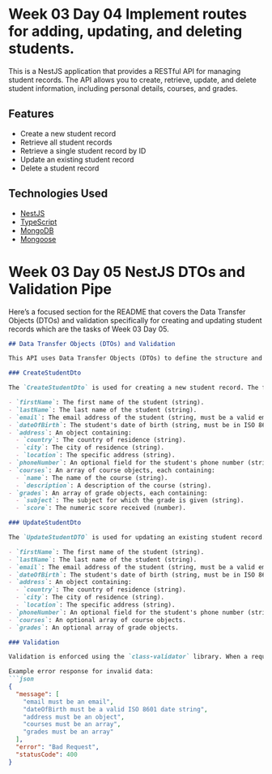 # Week 03 Day 04 Implement routes for adding, updating, and deleting students.

This is a NestJS application that provides a RESTful API for managing student records. The API allows you to create, retrieve, update, and delete student information, including personal details, courses, and grades.

## Features

- Create a new student record
- Retrieve all student records
- Retrieve a single student record by ID
- Update an existing student record
- Delete a student record

## Technologies Used

- [NestJS](https://nestjs.com/)
- [TypeScript](https://www.typescriptlang.org/)
- [MongoDB](https://www.mongodb.com/)
- [Mongoose](https://mongoosejs.com/)




# Week 03 Day 05 NestJS DTOs and Validation Pipe
Here’s a focused section for the README that covers the Data Transfer Objects (DTOs) and validation specifically for creating and updating student records which are the tasks of Week 03 Day 05.

```markdown
## Data Transfer Objects (DTOs) and Validation

This API uses Data Transfer Objects (DTOs) to define the structure and validation rules for the data when creating and updating student records. The `class-validator` library is employed to ensure that incoming data meets the specified requirements.

### CreateStudentDto

The `CreateStudentDto` is used for creating a new student record. The following fields are required:

- `firstName`: The first name of the student (string).
- `lastName`: The last name of the student (string).
- `email`: The email address of the student (string, must be a valid email format).
- `dateOfBirth`: The student's date of birth (string, must be in ISO 8601 format).
- `address`: An object containing:
  - `country`: The country of residence (string).
  - `city`: The city of residence (string).
  - `location`: The specific address (string).
- `phoneNumber`: An optional field for the student's phone number (string).
- `courses`: An array of course objects, each containing:
  - `name`: The name of the course (string).
  - `description`: A description of the course (string).
- `grades`: An array of grade objects, each containing:
  - `subject`: The subject for which the grade is given (string).
  - `score`: The numeric score received (number).

### UpdateStudentDto

The `UpdateStudentDTO` is used for updating an existing student record. All fields are optional, allowing for partial updates. The fields are:

- `firstName`: The first name of the student (string).
- `lastName`: The last name of the student (string).
- `email`: The email address of the student (string, must be a valid email format).
- `dateOfBirth`: The student's date of birth (string, must be in ISO 8601 format).
- `address`: An object containing:
  - `country`: The country of residence (string).
  - `city`: The city of residence (string).
  - `location`: The specific address (string).
- `phoneNumber`: An optional field for the student's phone number (string).
- `courses`: An optional array of course objects.
- `grades`: An optional array of grade objects.

### Validation

Validation is enforced using the `class-validator` library. When a request is made to create or update a student record, the API checks the incoming data against the defined DTOs. If any required fields are missing or if the data types are incorrect, a `400 Bad Request` response will be returned, detailing the validation errors.

Example error response for invalid data:
```json
{
  "message": [
    "email must be an email",
    "dateOfBirth must be a valid ISO 8601 date string",
    "address must be an object",
    "courses must be an array",
    "grades must be an array"
  ],
  "error": "Bad Request",
  "statusCode": 400
}
```
```
